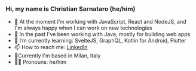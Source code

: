 ### Hi, my name is Christian Sarnataro (he/him)
- 🔭 At the moment I’m working with JavaScript, React and NodeJS, and I'm always happy when I can work on new technologies 
- 💬 In the past I've been working with Java, mostly for building web apps
- 🌱 I’m currently learning: SvelteJS, GraphQL, Kotlin for Android, Flutter
- 📫 How to reach me: [LinkedIn](https://www.linkedin.com/in/sarnataro/)
- 📍Currently I'm based in Milan, Italy
- 🏳️‍🌈 Pronouns: he/him

<!--
**csarnataro/csarnataro** is a ✨ _special_ ✨ repository because its `README.md` (this file) appears on your GitHub profile.

Here are some ideas to get you started:

- 🔭 I’m currently working on ...
- 🌱 I’m currently learning ...
- 👯 I’m looking to collaborate on ...
- 🤔 I’m looking for help with ...
- 💬 Ask me about ...
- 📫 How to reach me: ...
- 😄 Pronouns: ...
- ⚡ Fun fact: ...
-->
